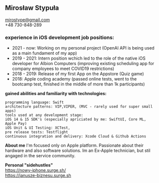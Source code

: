 ## Mirosław Stypuła 
mirostype@gmail.com\
+48 730-848-289


### experience in iOS development job positions: 
- 2021 - now: Working on my personal project (OpenAI API is being used as a main fundament of my app) 
- 2019 - 2021: Intern position wchich led to the role of the native iOS developer for Albion Computers (improving existing scheduling app for company employees to meet COVID19 restrictions)  
- 2018 - 2019: Release of my first App on the Appstore (Quiz game)
- 2018: Apple coding academy (passed online tests, went to the bootcamp test, finished in the middle of more than 1k participants) 

**gained abilities and familiarity with technologies:**
```
programming language: Swift 
architecture patterns: VIP,VIPER, (MVC - rarely used for super small apps)
tools used at any development stage:
iOS 14 & 15 SDK's (especially apriciated by me: SwiftUI, Core ML, Apple Pay) 
iOS Unit & UI Testing: XCTest,
pre release tests: Testflight
continuous integration and delivery: Xcode Cloud & Github Actions 
```
**About me**
I'm focused only on Apple platform. Passionate about their hardware and also software solutions. Im an Ex-Apple technician, but stil angaged in the service community. 

**Personal "sidehustles"**\
https://nowy-iphone.surge.sh/ \
https://janusze-biznesu.surge.sh
